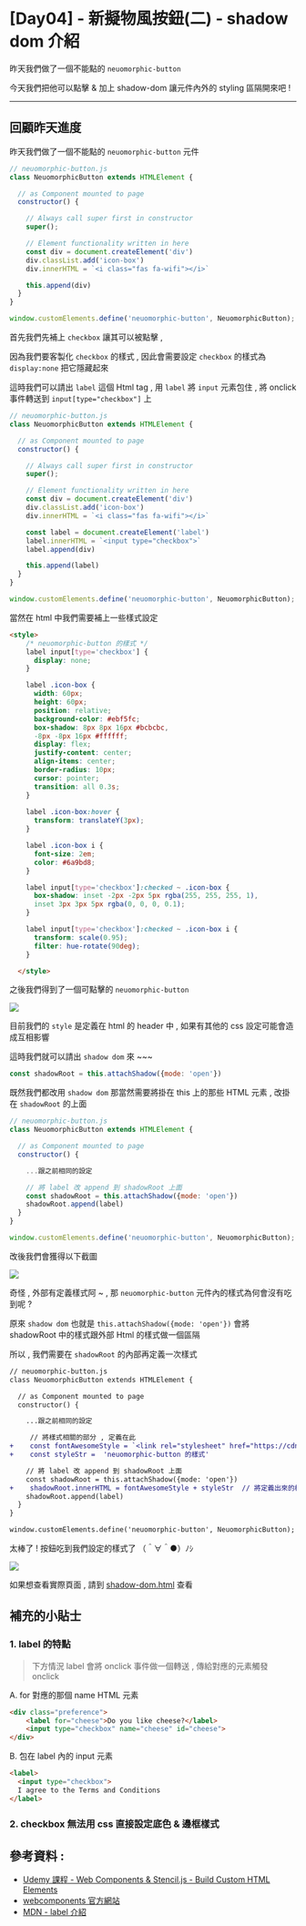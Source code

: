 # [Day04] - 新擬物風按鈕(二) - shadow dom 介紹

昨天我們做了一個不能點的 `neuomorphic-button` 

今天我們把他可以點擊 & 加上 shadow-dom 讓元件內外的 styling 區隔開來吧 !

------

## 回顧昨天進度

昨天我們做了一個不能點的 `neuomorphic-button` 元件

```javascript
// neuomorphic-button.js
class NeuomorphicButton extends HTMLElement {

  // as Component mounted to page
  constructor() {

    // Always call super first in constructor
    super();

    // Element functionality written in here
    const div = document.createElement('div')
    div.classList.add('icon-box')
    div.innerHTML = `<i class="fas fa-wifi"></i>`

    this.append(div)
  }
}

window.customElements.define('neuomorphic-button', NeuomorphicButton);
```

首先我們先補上 `checkbox` 讓其可以被點擊 , 

因為我們要客製化 `checkbox` 的樣式 , 因此會需要設定 `checkbox` 的樣式為 `display:none` 把它隱藏起來

這時我們可以請出 `label` 這個 Html tag , 用 `label` 將 `input` 元素包住 , 將 onclick 事件轉送到 `input[type="checkbox"]` 上 

```javascript
// neuomorphic-button.js
class NeuomorphicButton extends HTMLElement {

  // as Component mounted to page
  constructor() {

    // Always call super first in constructor
    super();

    // Element functionality written in here
    const div = document.createElement('div')
    div.classList.add('icon-box')
    div.innerHTML = `<i class="fas fa-wifi"></i>`

    const label = document.createElement('label')
    label.innerHTML = `<input type="checkbox">`
    label.append(div)

    this.append(label)
  }
}

window.customElements.define('neuomorphic-button', NeuomorphicButton);
```

當然在 html 中我們需要補上一些樣式設定

```html
<style>
    /* neuomorphic-button 的樣式 */
    label input[type='checkbox'] {
      display: none;
    }

    label .icon-box {
      width: 60px;
      height: 60px;
      position: relative;
      background-color: #ebf5fc;
      box-shadow: 8px 8px 16px #bcbcbc,
      -8px -8px 16px #ffffff;
      display: flex;
      justify-content: center;
      align-items: center;
      border-radius: 10px;
      cursor: pointer;
      transition: all 0.3s;
    }
    
    label .icon-box:hover {
      transform: translateY(3px);
    }

    label .icon-box i {
      font-size: 2em;
      color: #6a9bd8;
    }

    label input[type='checkbox']:checked ~ .icon-box {
      box-shadow: inset -2px -2px 5px rgba(255, 255, 255, 1),
      inset 3px 3px 5px rgba(0, 0, 0, 0.1);
    }

    label input[type='checkbox']:checked ~ .icon-box i {
      transform: scale(0.95);
      filter: hue-rotate(90deg);
    }

  </style>
```

之後我們得到了一個可點擊的 `neuomorphic-button`

![](https://i.imgur.com/BbtbHHl.gif)

目前我們的 `style` 是定義在 html 的 header 中 , 如果有其他的 css 設定可能會造成互相影響

這時我們就可以請出 `shadow dom` 來 ~~~

```javascript
const shadowRoot = this.attachShadow({mode: 'open'})
```

既然我們都改用 `shadow dom` 那當然需要將掛在 this 上的那些 HTML 元素 , 改掛在 `shadowRoot` 的上面


```javascript
// neuomorphic-button.js
class NeuomorphicButton extends HTMLElement {

  // as Component mounted to page
  constructor() {

    ...跟之前相同的設定

    // 將 label 改 append 到 shadowRoot 上面
    const shadowRoot = this.attachShadow({mode: 'open'})
    shadowRoot.append(label)
  }
}

window.customElements.define('neuomorphic-button', NeuomorphicButton);
```

改後我們會獲得以下截圖

![](https://i.imgur.com/QwOf46o.png)

奇怪 , 外部有定義樣式阿 ~ , 那 `neuomorphic-button` 元件內的樣式為何會沒有吃到呢 ? 

原來 `shadow dom` 也就是 `this.attachShadow({mode: 'open'})` 會將 shadowRoot 中的樣式跟外部 Html 的樣式做一個區隔

所以 , 我們需要在 `shadowRoot` 的內部再定義一次樣式

```diff
// neuomorphic-button.js
class NeuomorphicButton extends HTMLElement {

  // as Component mounted to page
  constructor() {

    ...跟之前相同的設定

     // 將樣式相關的部分 , 定義在此
+    const fontAwesomeStyle = `<link rel="stylesheet" href="https://cdnjs.cloudflare.com/ajax/libs/font-awesome/5.15.1/css/all.min.css">`
+    const styleStr =  'neuomorphic-button 的樣式'

    // 將 label 改 append 到 shadowRoot 上面
    const shadowRoot = this.attachShadow({mode: 'open'})
+    shadowRoot.innerHTML = fontAwesomeStyle + styleStr  // 將定義出來的樣式 , 掛載到 shadowRoot 內部
    shadowRoot.append(label)
  }
}

window.customElements.define('neuomorphic-button', NeuomorphicButton);
```

太棒了 ! 按鈕吃到我們設定的樣式了 （＾∀＾●）ﾉｼ

![](https://i.imgur.com/7MxFSz1.png)

如果想查看實際頁面 , 請到 [shadow-dom.html](https://andrew781026.github.io/ithome_ironman_2021/day-04/show-wc.html) 查看


## 補充的小貼士 

### 1. label 的特點

> 下方情況 label 會將 onclick 事件做一個轉送 , 傳給對應的元素觸發 onclick

A. for 對應的那個 name HTML 元素

```html
<div class="preference">
    <label for="cheese">Do you like cheese?</label>
    <input type="checkbox" name="cheese" id="cheese">
</div>
```

B. 包在 label 內的 input 元素

```html
<label>
  <input type="checkbox">
  I agree to the Terms and Conditions
</label>
```

### 2. checkbox 無法用 css 直接設定底色 & 邊框樣式

## 參考資料 :

- [Udemy 課程 - Web Components & Stencil.js - Build Custom HTML Elements](https://www.udemy.com/course/web-components-stenciljs-build-custom-html-elements/)
- [webcomponents 官方網站](https://www.webcomponents.org/)
- [MDN - label 介紹](https://developer.mozilla.org/en-US/docs/Web/HTML/Element/label)
